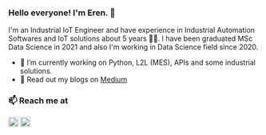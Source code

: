 ### Hello everyone! I'm Eren. 👋 

I'm an Industrial IoT Engineer and have experience in Industrial Automation Softwares and IoT solutions about 5 years 👨‍💻. 
I have been graduated MSc Data Science in 2021 and also I'm working in Data Science field since 2020.


- 🔭 I’m currently working on Python, L2L (MES), APIs and some industrial solutions.
- 💬 Read out my blogs on [Medium](https://ernu.medium.com)

### 📫 Reach me at 
<a href="https://twitter.com/ernumm" target="_blank"><img align="center" src="https://cdn.jsdelivr.net/npm/simple-icons@3.0.1/icons/twitter.svg" alt="dephraiim" height="20" width="20" /></a>
<a href="https://linkedin.com/in/erenuyanik" target="_blank"><img align="center" src="https://cdn.jsdelivr.net/npm/simple-icons@3.0.1/icons/linkedin.svg" alt="dephraiim" height="20" width="20" /></a>
